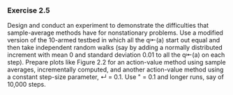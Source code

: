 ### Exercise 2.5

Design and conduct an experiment to demonstrate the
difficulties that sample-average methods have for nonstationary problems. Use a modified
version of the 10-armed testbed in which all the q⇤(a) start out equal and then take
independent random walks (say by adding a normally distributed increment with mean 0
and standard deviation 0.01 to all the q⇤(a) on each step). Prepare plots like Figure 2.2
for an action-value method using sample averages, incrementally computed, and another
action-value method using a constant step-size parameter, ↵ = 0.1. Use " = 0.1 and
longer runs, say of 10,000 steps.

